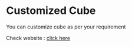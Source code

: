 <h1>Customized Cube</h1>
<p>You can customize cube as per your requirement</p>
<p>Check website : <a href="https://prathameshvattamwar.github.io/cube">click here</a></p>
